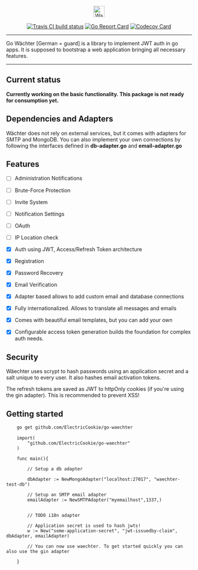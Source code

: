 <p align="center">
    <img alt="Waechter - Logo" src="http://imgur.com/WWeVTGh.png" height="30"/>
    <br/>
    <br/>
    <a href="https://travis-ci.org/ElectricCookie/go-waechter"><img alt="Travis CI build status" src="https://travis-ci.org/ElectricCookie/go-waechter.svg?branch=master" /></a>
    <a href="https://goreportcard.com/report/github.com/ElectricCookie/go-waechter"><img alt="Go Report Card" src="https://goreportcard.com/badge/github.com/ElectricCookie/go-waechter" /></a>
    <a href="https://codecov.io/gh/ElectricCookie/go-waechter"><img alt="Codecov Card" src="https://codecov.io/gh/ElectricCookie/go-waechter/branch/master/graph/badge.svg" /></a>
 
</p>

---

Go Wächter [German = guard] is a library to implement JWT auth in go apps. It is supposed to bootstrap a web application bringing all necessary features.

---

## Current status
**Currently working on the basic functionality. This package is not ready for consumption yet.**

## Dependencies and Adapters
Wächter does not rely on external services, but it comes with adapters for SMTP and MongoDB. You can also implement your own connections by following the interfaces defined in **db-adapter.go** and **email-adapter.go**

## Features

- [ ] Administration Notifications
- [ ] Brute-Force Protection
- [ ] Invite System 
- [ ] Notification Settings
- [ ] OAuth
- [ ] IP Location check
- [x] Auth using JWT, Access/Refresh Token architecture
- [x] Registration
- [x] Password Recovery
- [x] Email Verification 
- [x] Adapter based allows to add custom email and database connections 
- [x] Fully internationalized. Allows to translate all messages and emails
- [x] Comes with beautiful email templates, but you can add your own
- [x] Configurable access token generation builds the foundation for complex auth needs.



## Security

Wäechter uses scrypt to hash passwords using an application secret and a salt unique to every user. It also hashes email activation tokens.

The refresh tokens are saved as JWT to httpOnly cookies (if you're using the gin adapter). This is recommended to prevent XSS!

## Getting started

```bash
    go get github.com/ElectricCookie/go-waechter
```

```golang
    import(
        "github.com/ElectricCookie/go-waechter"
    )

    func main(){

        // Setup a db adapter

        dbAdapter := NewMongoAdapter("localhost:27017", "waechter-test-db")

        // Setup an SMTP email adapter
        emailAdapter := NewSMTPAdapter("myemailhost",1337,)


        // TODO i18n adapter

        // Application secret is used to hash jwts!
        w := New("some-application-secret", "jwt-issuedby-claim", dbAdapter, emailAdapter)

        // You can now use waechter. To get started quickly you can also use the gin adapter

    }
```

